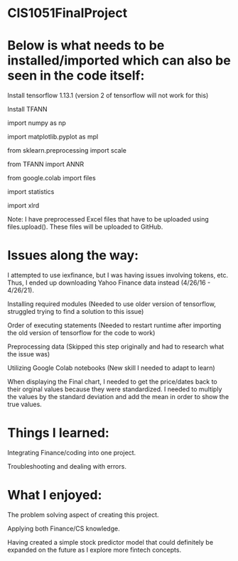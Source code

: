 # CIS1051FinalProject

# Below is what needs to be installed/imported which can also be seen in the code itself: 

Install tensorflow 1.13.1 (version 2 of tensorflow will not work for this)

Install TFANN

import numpy as np

import matplotlib.pyplot as mpl

from sklearn.preprocessing import scale

from TFANN import ANNR

from google.colab import files

import statistics

import xlrd

Note: I have preprocessed Excel files that have to be uploaded using files.upload(). These files will be uploaded to GitHub.


# Issues along the way: 

I attempted to use iexfinance, but I was having issues involving tokens, etc. Thus, I ended up downloading Yahoo Finance data instead (4/26/16 - 4/26/21). 

Installing required modules (Needed to use older version of tensorflow, struggled trying to find a solution to this issue)

Order of executing statements (Needed to restart runtime after importing the old version of tensorflow for the code to work)

Preprocessing data (Skipped this step originally and had to research what the issue was)

Utilizing Google Colab notebooks (New skill I needed to adapt to learn)

When displaying the Final chart, I needed to get the price/dates back to their orginal values because they were standardized. I needed to multiply the values by the standard deviation and add the mean in order to show the true values. 

# Things I learned: 

Integrating Finance/coding into one project. 

Troubleshooting and dealing with errors. 

# What I enjoyed: 

The problem solving aspect of creating this project. 

Applying both Finance/CS knowledge.

Having created a simple stock predictor model that could definitely be expanded on the future as I explore more fintech concepts. 
